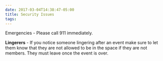 ```yaml
---
date: 2017-03-04T14:38:47-05:00
title: Security Issues
tags: 
---
```

Emergencies - Please call 911 immediately.

**Lingerers** - If you notice someone lingering after an event make sure to let them know that they are not allowed to be in the space if they are not members. They must leave once the event is over.
